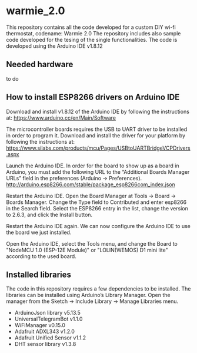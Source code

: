 # warmie_2.0
This repository contains all the code developed for a custom DIY wi-fi thermostat, codename: Warmie 2.0
The repository includes also sample code developed for the tesing of the single functionalities.
The code is developed using the Arduino IDE v1.8.12

Needed hardware
---------------
to do

How to install ESP8266 drivers on Arduino IDE
---------------------------------------------
Download and install v1.8.12 of the Arduino IDE by following the instructions at:
https://www.arduino.cc/en/Main/Software

The microcontroller boards requires the USB to UART driver to be installed in order to program it. 
Download and install the driver for your platform by following the instructions at:
https://www.silabs.com/products/mcu/Pages/USBtoUARTBridgeVCPDrivers.aspx

Launch the Arduino IDE.
In order for the board to show up as a board in Arduino, you must add the following URL to the “Additional Boards Manager URLs” field in the preferences (Arduino -> Preferences).
http://arduino.esp8266.com/stable/package_esp8266com_index.json

Restart the Arduino IDE.
Open the Board Manager at Tools -> Board -> Boards Manager. 
Change the Type field to Contributed and enter esp8266 in the Search field. 
Select the ESP8266 entry in the list, change the version to 2.6.3, and click the Install button.

Restart the Arduino IDE again. 
We can now configure the Arduino IDE to use the board we just installed.

Open the Arduino IDE, select the Tools menu, and change the Board to "NodeMCU 1.0 (ESP-12E Module)" or "LOLIN(WEMOS) D1 mini lite" according to the used board.

Installed libraries
-------------------
The code in this repository requires a few dependencies to be installed. 
The libraries can be installed using Arduino’s Library Manager. 
Open the manager from the Sketch -> Include Library -> Manage Libraries menu.

-	ArduinoJson library v5.13.5
-	UniversalTelegramBot v1.1.0
-	WiFiManager v0.15.0
-	Adafruit ADXL343 v1.2.0
-	Adafruit Unified Sensor v1.1.2
-	DHT sensor library v1.3.8
